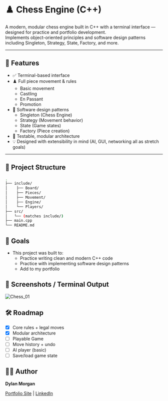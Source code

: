 # ♟️ Chess Engine (C++)

A modern, modular chess engine built in C++ with a terminal interface — designed for practice and portfolio development.  
Implements object-oriented principles and software design patterns including Singleton, Strategy, State, Factory, and more.

---

## 🧠 Features

- ✅ Terminal-based interface
- ♟️ Full piece movement & rules
  - Basic movement
  - Castling
  - En Passant
  - Promotion
- 🧩 Software design patterns
  - Singleton (Chess Engine)
  - Strategy (Movement behavior)
  - State (Game states)
  - Factory (Piece creation)
- 🧪 Testable, modular architecture
- 💡 Designed with extensibility in mind (AI, GUI, networking all as stretch goals)

---

## 📁 Project Structure

```bash
.
├── include/
│    ├── Board/
│    ├── Pieces/
│    ├── Movement/
│    ├── Engine/
│    └── Players/
├── src/
│   └── (matches include/)
├── main.cpp
└── README.md
```

## 🎯 Goals
- This project was built to:
  - Practice writing clean and modern C++ code
  - Practice with implementing software design patterns
  - Add to my portfolio

## 📸 Screenshots / Terminal Output

![Chess_01](https://github.com/user-attachments/assets/ef30b4f0-b34b-4ae8-9f0d-a14922d2d699)

## 🛠️ Roadmap
 - [x] Core rules + legal moves
 - [x] Modular architecture
 - [ ] Playable Game
 - [ ] Move history + undo
 - [ ] AI player (basic)
 - [ ] Save/load game state

## 🧑‍💻 Author
**Dylan Morgan**

[Portfolio Site](dylanmorgan-dev.com) | [LinkedIn](https://www.linkedin.com/in/dylan-morgan-a6535817b/) 
